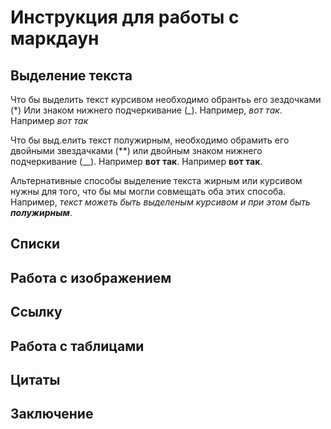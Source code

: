 # Инструкция для работы с маркдаун

## Выделение текста 
Что бы выделить текст курсивом необходимо обрантьь его зездочками (*) Или знаком нижнего подчеркивание (_). Например, *вот так*. 
Например _вот так_

Что бы выд.елить текст полужирным, необходимо обрамить его двойными звездачками (**) или двойным знаком нижнего подчеркивание (__).
 Например **вот так**.
Например __вот так__.

Альтернативные способы выделение текста жирным или курсивом нужны для того, что бы мы могли совмещать оба этих способа. Например, _текст можеть быть выделеным курсивом и при этом быть **полужирным**_. 

## Списки 

## Работа с изображением 

## Ссылку 

## Работа с таблицами

## Цитаты 

## Заключение 